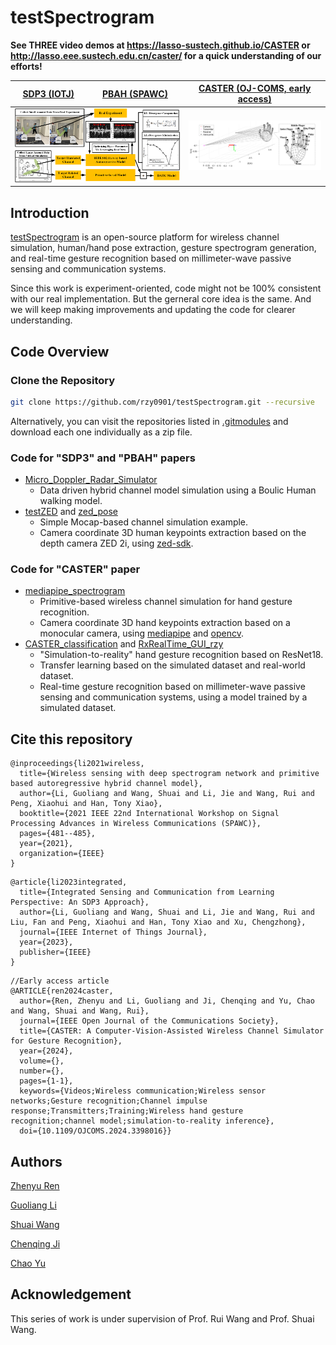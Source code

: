 # testSpectrogram

**See THREE video demos at <https://lasso-sustech.github.io/CASTER> or <http://lasso.eee.sustech.edu.cn/caster/> for a quick understanding of our efforts!**

<table>
<thead>
  <tr>
    <th><a href="https://ieeexplore.ieee.org/abstract/document/10233699">SDP3 (IOTJ)</a></th>
    <th><a href="https://ieeexplore.ieee.org/abstract/document/9593198">PBAH (SPAWC)</a></th>
    <th><a href="https://doi.org/10.1109/ojcoms.2024.3398016">CASTER (OJ-COMS, early access)</a></th>
    <!-- <th><a href="https://www.bilibili.com/video/BV14G411y7nn/?spm_id_from=333.999.0.0&vd_source=acf5c2e5837a698024101aaf6bf0d161">Video demo on bilibili (chinese)</a></th> -->
  </tr>
</thead>
<tbody>
  <tr>
    <td colspan="2"><img src="./README.assets/DAHC.png"></td>
    <td><img src="./README.assets/channel_simulation.png"></td>
    <!-- <td><a href="https://www.bilibili.com/video/BV14G411y7nn/?spm_id_from=333.999.0.0&vd_source=acf5c2e5837a698024101aaf6bf0d161"><img src="./README.assets/image-20231116131857577.png"></a></td> -->
  </tr>
</tbody>
</table>

## Introduction

[testSpectrogram](https://github.com/rzy0901/testSpectrogram) is an open-source platform for wireless channel simulation, human/hand pose extraction, gesture spectrogram generation, and real-time gesture recognition based on millimeter-wave passive sensing and communication systems.

<!-- Detailed documentation, source codes, and paper information will be coming soon (maybe after paper acceptance). -->
Since this work is experiment-oriented, code might not be 100% consistent with our real implementation. But the gerneral core idea is the same. And we will keep making improvements and updating the code for clearer understanding. 

## Code Overview

### Clone the Repository

```bash
git clone https://github.com/rzy0901/testSpectrogram.git --recursive
```
Alternatively, you can visit the repositories listed in [.gitmodules](.gitmodules) and download each one individually as a zip file.

### Code for "SDP3" and "PBAH" papers

+ [Micro_Doppler_Radar_Simulator](./Micro_Doppler_Radar_Simulator)
  + Data driven hybrid channel model simulation using a Boulic Human walking model.
+ [testZED](https://github.com/rzy0901/testZED) and [zed_pose](./zed_pose)
  + Simple Mocap-based channel simulation example.
  + Camera coordinate 3D human keypoints extraction based on the depth camera ZED 2i, using [zed-sdk](https://github.com/stereolabs/zed-sdk).

### Code for "CASTER" paper

+ [mediapipe_spectrogram](https://github.com/rzy0901/mediapipe_spectrogram)
  + Primitive-based wireless channel simulation for hand gesture recognition.
  + Camera coordinate 3D hand keypoints extraction based on a monocular camera, using [mediapipe](https://github.com/google/mediapipe) and [opencv](https://github.com/opencv/opencv).
+ [CASTER_classification](https://github.com/rzy0901/CASTER_classification) and [RxRealTime_GUI_rzy](https://github.com/rzy0901/RxRealTime_GUI_rzy/tree/master)
  + "Simulation-to-reality" hand gesture recognition based on ResNet18.
  + Transfer learning based on the simulated dataset and real-world dataset.
  + Real-time gesture recognition based on millimeter-wave passive sensing and communication systems, using a model trained by a simulated dataset.

## Cite this repository

```
@inproceedings{li2021wireless,
  title={Wireless sensing with deep spectrogram network and primitive based autoregressive hybrid channel model},
  author={Li, Guoliang and Wang, Shuai and Li, Jie and Wang, Rui and Peng, Xiaohui and Han, Tony Xiao},
  booktitle={2021 IEEE 22nd International Workshop on Signal Processing Advances in Wireless Communications (SPAWC)},
  pages={481--485},
  year={2021},
  organization={IEEE}
}
```

```
@article{li2023integrated,
  title={Integrated Sensing and Communication from Learning Perspective: An SDP3 Approach},
  author={Li, Guoliang and Wang, Shuai and Li, Jie and Wang, Rui and Liu, Fan and Peng, Xiaohui and Han, Tony Xiao and Xu, Chengzhong},
  journal={IEEE Internet of Things Journal},
  year={2023},
  publisher={IEEE}
}
```

```
//Early access article
@ARTICLE{ren2024caster,
  author={Ren, Zhenyu and Li, Guoliang and Ji, Chenqing and Yu, Chao and Wang, Shuai and Wang, Rui},
  journal={IEEE Open Journal of the Communications Society}, 
  title={CASTER: A Computer-Vision-Assisted Wireless Channel Simulator for Gesture Recognition}, 
  year={2024},
  volume={},
  number={},
  pages={1-1},
  keywords={Videos;Wireless communication;Wireless sensor networks;Gesture recognition;Channel impulse response;Transmitters;Training;Wireless hand gesture recognition;channel model;simulation-to-reality inference},
  doi={10.1109/OJCOMS.2024.3398016}}
```

## Authors

[Zhenyu Ren](https://github.com/rzy0901)

[Guoliang Li](https://github.com/GuoliangLI1998)

[Shuai Wang](https://github.com/bearswang)

[Chenqing Ji](https://github.com/Jcq242818)

[Chao Yu](https://github.com/Ychao12032212)

## Acknowledgement

This series of work is under supervision of Prof. Rui Wang and Prof. Shuai Wang.
